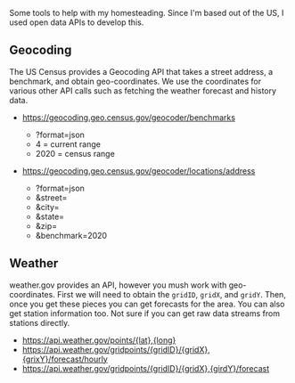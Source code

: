 Some tools to help with my homesteading. Since I'm based out of the US, I used open data APIs to develop this. 

## Geocoding

The US Census provides a Geocoding API that takes a street address, a benchmark, and obtain geo-coordinates. We use the
coordinates for various other API calls such as fetching the weather forecast and history data. 

- https://geocoding.geo.census.gov/geocoder/benchmarks
  - ?format=json
  - 4 = current range
  - 2020 = census range
  
- https://geocoding.geo.census.gov/geocoder/locations/address
  - ?format=json
  - &street=
  - &city=
  - &state=
  - &zip=
  - &benchmark=2020

## Weather

weather.gov provides an API, however you mush work with geo-coordinates. First we will need to obtain the `gridID`,
`gridX`, and `gridY`. Then, once you get these pieces you can get forecasts for the area. You can also get station
information too. Not sure if you can get raw data streams from stations directly.

- https://api.weather.gov/points/{lat},{long}
- https://api.weather.gov/gridpoints/{gridID}/{gridX},{grixY}/forecast/hourly
- https://api.weather.gov/gridpoints/{gridID}/{gridX},{girdY}/forecast

